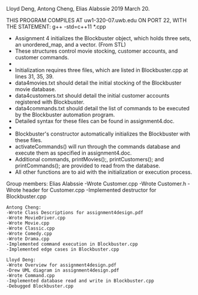 Lloyd Deng, Antong Cheng, Elias Alabssie
2019 March 20.

THIS PROGRAM COMPILES AT uw1-320-07.uwb.edu ON PORT 22,
WITH THE STATEMENT: g++ -std=c++11 *.cpp
 
 * Assignment 4 initializes the Blockbuster object, which holds three sets, an unordered_map, and a vector. (From STL)
 * These structures control movie stocking, customer accounts, and customer commands.
 *
 * Initialization requires three files, which are listed in Blockbuster.cpp at lines 31, 35, 39.
 * data4movies.txt should detail the initial stocking of the Blockbuster movie database.
 * data4customers.txt should detail the initial customer accounts registered with Blockbuster.
 * data4commands.txt should detail the list of commands to be executed by the Blockbuster automation program.
 * Detailed syntax for these files can be found in assignment4.doc.
 *
 * Blockbuster's constructor automatically initializes the Blockbuster with these files.
 * activateCommands() will run through the commands database and execute them as specified in assignment4.doc.
 * Additional commands, printMovies();, printCustomers(); and printCommands(); are provided to read from the database.
 * All other functions are to aid with the initialization or execution process.
 
Group members:
	Elias Alabssie
	-Wrote Customer.cpp
	-Wrote Customer.h
	-Wrote header for Customer.cpp
	-Implemented destructor for Blockbuster.cpp
	
	Antong Cheng:
	-Wrote Class Descriptions for assignment4design.pdf
	-Wrote MovieDriver.cpp
	-Wrote Movie.cpp
	-Wrote Classic.cpp
	-Wrote Comedy.cpp
	-Wrote Drama.cpp
	-Implemented command execution in Blockbuster.cpp
	-Implemented edge cases in Blockbuster.cpp
	
	Lloyd Deng:
	-Wrote Overview for assignment4design.pdf
	-Drew UML diagram in assignment4design.pdf
	-Wrote Command.cpp
	-Implemented database read and write in Blockbuster.cpp
	-Debugged Blockbuster.cpp
